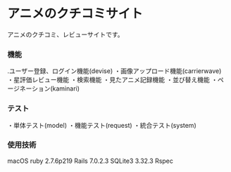 # アニメのクチコミサイト

アニメのクチコミ、レビューサイトです。

### 機能
.ユーザー登録、ログイン機能(devise)
・画像アップロード機能(carrierwave)
・星評価レビュー機能
・検索機能
・見たアニメ記録機能
・並び替え機能
・ページネーション(kaminari)

### テスト
・単体テスト(model)
・機能テスト(request)
・統合テスト(system)

### 使用技術
macOS
ruby 2.7.6p219
Rails 7.0.2.3
SQLite3 3.32.3
Rspec
